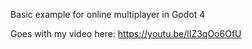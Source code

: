 
Basic example for online multiplayer in Godot 4

Goes with my video here: https://youtu.be/lIZ3qOo6OfU

